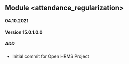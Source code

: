 ## Module <attendance_regularization>

#### 04.10.2021
#### Version 15.0.1.0.0
##### ADD
- Initial commit for Open HRMS Project
